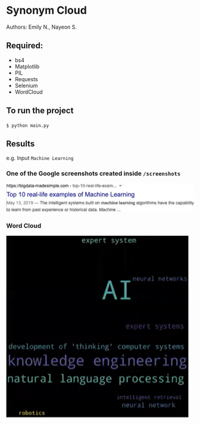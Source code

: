 # Synonym Cloud

Authors: Emily N., Nayeon S.

## Required:
- bs4
- Matplotlib
- PIL
- Requests
- Selenium
- WordCloud

## To run the project
`$ python main.py`

## Results
e.g. Input `Machine Learning`
### One of the Google screenshots created inside `/screenshots`
![Google Screenshot](/assets/google_screenshot.png)
### Word Cloud
![Word Cloud](/assets/word_cloud.png)